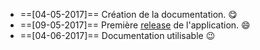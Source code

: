 - ==[04-05-2017]== Création de la documentation. :yum:
- ==[09-05-2017]== Première [release](https://github.com/Blackksoulls/phoenix3/releases/tag/v2.2) de l'application. :smile:
- ==[04-06-2017]== Documentation utilisable :wink:
